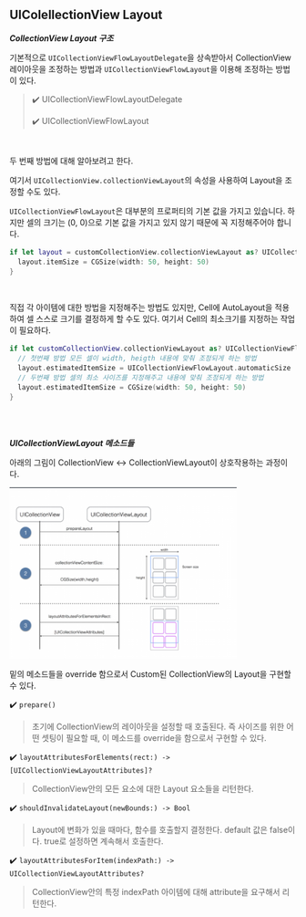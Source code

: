 ## UIColellectionView Layout

***CollectionView Layout 구조***

 기본적으로 `UICollectionViewFlowLayoutDelegate`을 상속받아서 CollectionView 레이아웃을 조정하는 방법과 `UICollectionViewFlowLayout`을 이용해 조정하는 방법이 있다.

> ✔️ UICollectionViewFlowLayoutDelegate
>
> ✔️ UICollectionViewFlowLayout

<br>

 두 번째 방법에 대해 알아보려고 한다.

 여기서 `UICollectionView.collectionViewLayout`의 속성을 사용하여 Layout을 조정할 수도 있다.

 `UICollectionViewFlowLayout`은 대부분의 프로퍼티의 기본 값을 가지고 있습니다. 하지만 셀의 크기는 (0, 0)으로 기본 값을 가지고 있지 않기 때문에 꼭 지정해주어야 합니다.

```swift
if let layout = customCollectionView.collectionViewLayout as? UICollectionViewFlowLayout {
  layout.itemSize = CGSize(width: 50, height: 50)
}
```

<br>

 직접 각 아이템에 대한 방법을 지정해주는 방법도 있지만, Cell에 AutoLayout을 적용하여 셀 스스로 크기를 결정하게 할 수도 있다. 여기서 Cell의 최소크기를 지정하는 작업이 필요하다.

```swift
if let customCollectionView.collectionViewLayout as? UICollectionViewFlowLayout {
  // 첫번째 방법 모든 셀이 width, heigth 내용에 맞춰 조정되게 하는 방법
  layout.estimatedItemSize = UICollectionViewFlowLayout.automaticSize
  // 두번째 방법 셀의 최소 사이즈를 지정해주고 내용에 맞춰 조정되게 하는 방법
  layout.estimatedItemSize = CGSize(width: 50, height: 50)
}
```

<br>

<br>

***UICollectionViewLayout 메소드들***

 아래의 그림이 CollectionView ↔️ CollectionViewLayout이 상호작용하는 과정이다.

<img src="../images/flowlayout.png" height="300px">

 밑의 메소드들을 override 함으로서 Custom된 CollectionView의 Layout을 구현할 수 있다.

✔️ `prepare()`

> 초기에 CollectionView의 레이아웃을 설정할 때 호출된다. 즉 사이즈를 위한 어떤 셋팅이 필요할 때, 이 메소드를 override을 함으로서 구현할 수 있다.

✔️ `layoutAttributesForElements(rect:) -> [UICollectionViewLayoutAttributes]?`

> CollectionView안의 모든 요소에 대한 Layout 요소들을 리턴한다.

✔️ `shouldInvalidateLayout(newBounds:) -> Bool`

> Layout에 변화가 있을 때마다, 함수를 호출할지 결정한다. default 값은 false이다. true로 설정하면 계속해서 호출한다.

✔️ `layoutAttributesForItem(indexPath:) -> UICollectionViewLayoutAttributes?`

> CollectionView안의 특정 indexPath 아이템에 대해 attribute을 요구해서 리턴한다.

